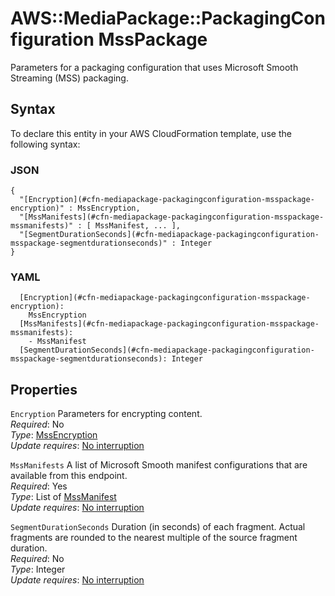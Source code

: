 # AWS::MediaPackage::PackagingConfiguration MssPackage<a name="aws-properties-mediapackage-packagingconfiguration-msspackage"></a>

Parameters for a packaging configuration that uses Microsoft Smooth Streaming \(MSS\) packaging\.

## Syntax<a name="aws-properties-mediapackage-packagingconfiguration-msspackage-syntax"></a>

To declare this entity in your AWS CloudFormation template, use the following syntax:

### JSON<a name="aws-properties-mediapackage-packagingconfiguration-msspackage-syntax.json"></a>

```
{
  "[Encryption](#cfn-mediapackage-packagingconfiguration-msspackage-encryption)" : MssEncryption,
  "[MssManifests](#cfn-mediapackage-packagingconfiguration-msspackage-mssmanifests)" : [ MssManifest, ... ],
  "[SegmentDurationSeconds](#cfn-mediapackage-packagingconfiguration-msspackage-segmentdurationseconds)" : Integer
}
```

### YAML<a name="aws-properties-mediapackage-packagingconfiguration-msspackage-syntax.yaml"></a>

```
  [Encryption](#cfn-mediapackage-packagingconfiguration-msspackage-encryption): 
    MssEncryption
  [MssManifests](#cfn-mediapackage-packagingconfiguration-msspackage-mssmanifests): 
    - MssManifest
  [SegmentDurationSeconds](#cfn-mediapackage-packagingconfiguration-msspackage-segmentdurationseconds): Integer
```

## Properties<a name="aws-properties-mediapackage-packagingconfiguration-msspackage-properties"></a>

`Encryption`  <a name="cfn-mediapackage-packagingconfiguration-msspackage-encryption"></a>
Parameters for encrypting content\.  
*Required*: No  
*Type*: [MssEncryption](aws-properties-mediapackage-packagingconfiguration-mssencryption.md)  
*Update requires*: [No interruption](https://docs.aws.amazon.com/AWSCloudFormation/latest/UserGuide/using-cfn-updating-stacks-update-behaviors.html#update-no-interrupt)

`MssManifests`  <a name="cfn-mediapackage-packagingconfiguration-msspackage-mssmanifests"></a>
A list of Microsoft Smooth manifest configurations that are available from this endpoint\.  
*Required*: Yes  
*Type*: List of [MssManifest](aws-properties-mediapackage-packagingconfiguration-mssmanifest.md)  
*Update requires*: [No interruption](https://docs.aws.amazon.com/AWSCloudFormation/latest/UserGuide/using-cfn-updating-stacks-update-behaviors.html#update-no-interrupt)

`SegmentDurationSeconds`  <a name="cfn-mediapackage-packagingconfiguration-msspackage-segmentdurationseconds"></a>
Duration \(in seconds\) of each fragment\. Actual fragments are rounded to the nearest multiple of the source fragment duration\.   
*Required*: No  
*Type*: Integer  
*Update requires*: [No interruption](https://docs.aws.amazon.com/AWSCloudFormation/latest/UserGuide/using-cfn-updating-stacks-update-behaviors.html#update-no-interrupt)